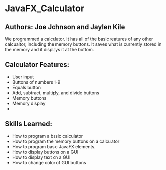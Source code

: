# JavaFX_Calculator

## Authors: Joe Johnson and Jaylen Kile

We programmed a calculator. It has all of the basic features of any other calcualtor, including the memory buttons. It saves what is currently stored in the memory and it displays it at the bottom. 

## Calculator Features:
* User input
* Buttons of numbers 1-9
* Equals button
* Add, subtract, multiply, and divide buttons
* Memory buttons
* Memory display
*


## Skills Learned:
* How to program a basic calculator
* How to program the memory buttons on a calculator
* How to program basic JavaFX elements.
* How to display buttons on a GUI
* How to display text on a GUI
* How to change color of GUI buttons 

